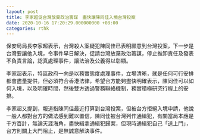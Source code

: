 ```yaml
---
layout: post
title: 李家超促台灣放棄政治籌謀　盡快讓陳同佳入境台灣投案
date: 2020-10-16 17:20:29.000000000 +08:00
categories: rthk
---
```


保安局局長李家超表示，台灣殺人案疑犯陳同佳已表明願意到台灣投案，下一步是台灣要讓他入境，令事件早日解決，促請台灣放棄政治籌謀，停止推卸責任及發表不負責言論，認真處理事件，讓法治及公義得以彰顯。

李家超表示，特區政府一向是以務實態度處理事件，立場清晰，就是任何可行安排都會盡量提供，但必須符合香港法律，希望台方能夠盡快明確表示，陳同佳可以如何入境，以及明確時間，然後雙方透過警務聯絡機制，務實積極研究行程上的安排。

李家超又提到，報道指陳同佳最近打算到台灣投案，但被台方拒絕入境申請，他說一般人都對台方的做法感到難以置信，陳同佳被台灣列作通緝犯，有關當局本應是千方百計，無論天涯海角，盡快緝拿通緝犯歸案，但現時通緝犯自己「送上門」，台方則關上大門阻止，是無誠意解決事件。
